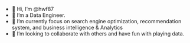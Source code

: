 - 👋 Hi, I’m @hwf87
- 👀 I’m a Data Engineer.
- 🌱 I’m currently focus on search engine optimization, recommendation system, and business intelligence & Analytics
- 💞️ I’m looking to collaborate with others and have fun with playing data.

<!---
hwf87/hwf87 is a ✨ special ✨ repository because its `README.md` (this file) appears on your GitHub profile.
You can click the Preview link to take a look at your changes.
--->
